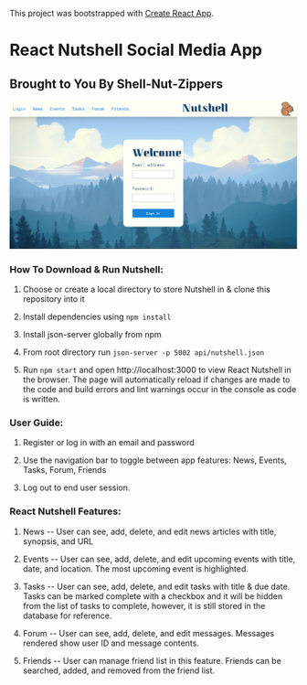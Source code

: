 This project was bootstrapped with [Create React App](https://github.com/facebook/create-react-app).

# React Nutshell Social Media App
## Brought to You By Shell-Nut-Zippers
![image](img/nutshell.jpg)
### How To Download & Run Nutshell:

1. Choose or create a local directory to store Nutshell in & clone this repository into it

2. Install dependencies using `npm install`

3. Install json-server globally from npm

4. From root directory run `json-server -p 5002 api/nutshell.json`

4. Run `npm start` and open http://localhost:3000 to view React Nutshell in the browser. The page will automatically reload if changes are made to the code and build errors and lint warnings occur in the console as code is written.

### User Guide:
1. Register or log in with an email and password

2. Use the navigation bar to toggle between app features: News, Events, Tasks, Forum, Friends

3. Log out to end user session.

### React Nutshell Features:

1. News -- User can see, add, delete, and edit news articles with title, synopsis, and URL

2. Events -- User can see, add, delete, and edit upcoming events with title, date, and location. The most upcoming event is highlighted.

3. Tasks -- User can see, add, delete, and edit tasks with title & due date. Tasks can be marked complete with a checkbox and it will be hidden from the list of tasks to complete, however, it is still stored in the database for reference.

4. Forum -- User can see, add, delete, and edit messages. Messages rendered show user ID and message contents.

5. Friends -- User can manage friend list in this feature. Friends can be searched, added, and removed from the friend list.